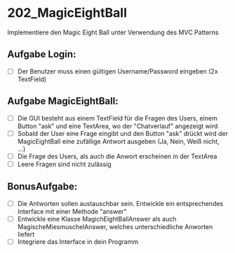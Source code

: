 # 202_MagicEightBall

Implementiere den Magic Eight Ball unter Verwendung des MVC Patterns

## Aufgabe Login:
- [ ] Der Benutzer muss einen gültigen Username/Password eingeben (2x TextField)

## Aufgabe MagicEightBall:
- [ ] Die GUI besteht aus einem TextField für die Fragen des Users, einem Button "ask" und eine TextArea, wo der "Chatverlauf" angezeigt wird
- [ ] Sobald der User eine Frage eingibt und den Button "ask" drückt wird der MagicEightBall eine zufällige Antwort ausgeben (Ja, Nein, Weiß nicht, ...)
- [ ] Die Frage des Users, als auch die Anwort erscheinen in der TextArea
- [ ] Leere Fragen sind nicht zulässig

## BonusAufgabe:
- [ ] Die Antworten sollen austauschbar sein. Entwickle ein entsprechendes Interface mit einer Methode "answer"
- [ ] Entwickle eine Klasse MagichEightBallAnswer als auch MagischeMiesmuschelAnswer, welches unterschiedliche Anworten liefert
- [ ] Integriere das Interface in dein Programm
